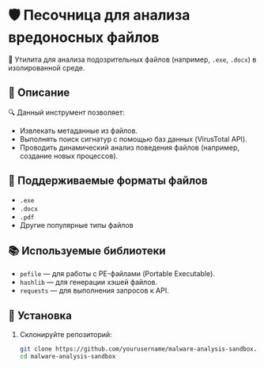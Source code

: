 # 🛡️ Песочница для анализа вредоносных файлов

🚀 Утилита для анализа подозрительных файлов (например, `.exe`, `.docx`) в изолированной среде.

## 📝 Описание

🔍 Данный инструмент позволяет:
- Извлекать метаданные из файлов.
- Выполнять поиск сигнатур с помощью баз данных (VirusTotal API).
- Проводить динамический анализ поведения файлов (например, создание новых процессов).

## 📂 Поддерживаемые форматы файлов

- `.exe`
- `.docx`
- `.pdf`
- Другие популярные типы файлов

## 📚 Используемые библиотеки

- `pefile` — для работы с PE-файлами (Portable Executable).
- `hashlib` — для генерации хэшей файлов.
- `requests` — для выполнения запросов к API.

## 🚀 Установка

1. Склонируйте репозиторий:
   ```bash
   git clone https://github.com/yourusername/malware-analysis-sandbox.git
   cd malware-analysis-sandbox
